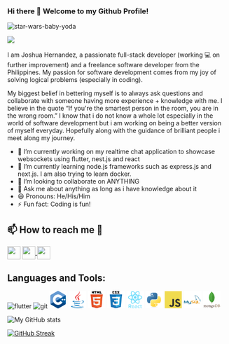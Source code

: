 ### Hi there 👋 Welcome to my Github Profile! 

![star-wars-baby-yoda](https://user-images.githubusercontent.com/68814603/216550566-708723e3-4894-45b6-bb7b-fcd0215e23fe.gif)

![](https://komarev.com/ghpvc/?username=josh-hrnndz&color=blue)

I am Joshua Hernandez, a passionate full-stack developer (working :computer: on further improvement) and a freelance software developer from the Philippines. My passion for software development comes from my joy of solving logical problems (especially in coding). 

My biggest belief in bettering myself is to always ask questions and collaborate with someone having more experience + knowledge with me. I believe in the quote “If you're the smartest person in the room, you are in the wrong room.” I know that i do not know a whole lot especially in the world of software development but i am working on being a better version of myself everyday. Hopefully along with the guidance of brilliant people i meet along my journey.


- 🔭 I’m currently working on my realtime chat application to showcase websockets using flutter, nest.js and react
- 🌱 I’m currently learning node.js frameworks such as express.js and next.js. I am also trying to learn docker.
- 👯 I’m looking to collaborate on ANYTHING 
- 💬 Ask me about anything as long as i have knowledge about it
- 😄 Pronouns: He/His/Him
- ⚡ Fun fact: Coding is fun!

## 📫 How to reach me 🤙
<p align="left">
<a href="https://www.linkedin.com/in/joshua-hernandez-128644257/" target="blank"><img align="center" src="https://raw.githubusercontent.com/peterthehan/peterthehan/master/assets/linkedin.svg" alt="" height="30" width="30" /></a>
<a href="https://www.facebook.com/joshuahernandez46" target="blank">
<img align="center" src="https://github.com/gauravghongde/social-icons/blob/master/SVG/Color/Facebook.svg" alt="" height="30" width="30" />
</a>
<a href="https://mail.google.com/mail/?view=cm&fs=1&to=joshuamorales401@gmail.com" target="blank">
<img align="center" src="https://github.com/gauravghongde/social-icons/blob/master/SVG/Color/Gmail.svg" alt="" height="30" width="30" />
</a>

</p>

## Languages and Tools:
<p align="left">
<img alt="flutter" width="40" height="40" src="https://www.vectorlogo.zone/logos/flutterio/flutterio-icon.svg" style="max-width: 100%;">
<img alt="git" width="40" height="40" src="https://www.vectorlogo.zone/logos/git-scm/git-scm-icon.svg" style="max-width: 100%;">
<img src="https://raw.githubusercontent.com/devicons/devicon/master/icons/cplusplus/cplusplus-original.svg" alt="cplusplus" width="40" height="40" style="max-width: 100%;">
<img src="https://raw.githubusercontent.com/devicons/devicon/master/icons/java/java-original.svg" alt="java" width="40" height="40" style="max-width: 100%;">
<img src="https://raw.githubusercontent.com/devicons/devicon/master/icons/html5/html5-original-wordmark.svg" alt="html5" width="40" height="40" style="max-width: 100%;">
<img src="https://raw.githubusercontent.com/devicons/devicon/master/icons/css3/css3-original-wordmark.svg" alt="css3" width="40" height="40" style="max-width: 100%;">
<img src="https://raw.githubusercontent.com/devicons/devicon/master/icons/react/react-original-wordmark.svg" alt="react" width="40" height="40" style="max-width: 100%;">
<img src="https://raw.githubusercontent.com/devicons/devicon/master/icons/python/python-original.svg" alt="python" width="40" height="40" style="max-width: 100%;">
<img src="https://raw.githubusercontent.com/devicons/devicon/master/icons/javascript/javascript-original.svg" alt="javascript" width="40" height="40" style="max-width: 100%;">
<img src="https://raw.githubusercontent.com/devicons/devicon/master/icons/mysql/mysql-original-wordmark.svg" alt="mysql" width="40" height="40" style="max-width: 100%;">
<img src="https://raw.githubusercontent.com/devicons/devicon/master/icons/mongodb/mongodb-original-wordmark.svg" alt="mongodb" width="40" height="40" style="max-width: 100%;">
</p>


![My GitHub stats](https://github-readme-stats.vercel.app/api?username=josh-hrnndz&count_private=true&show_icons=true&theme=radical)

[![GitHub Streak](https://github-readme-streak-stats.herokuapp.com/?user=josh-hrnndz)](https://git.io/streak-stats)

